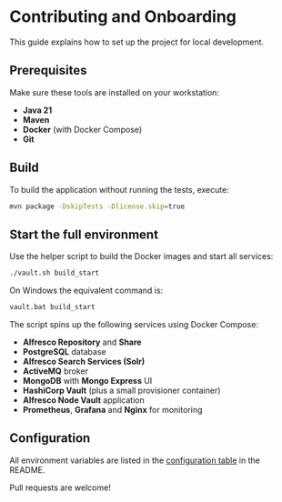 # Contributing and Onboarding

This guide explains how to set up the project for local development.

## Prerequisites

Make sure these tools are installed on your workstation:

- **Java 21**
- **Maven**
- **Docker** (with Docker Compose)
- **Git**

## Build

To build the application without running the tests, execute:

```bash
mvn package -DskipTests -Dlicense.skip=true
```

## Start the full environment

Use the helper script to build the Docker images and start all services:

```bash
./vault.sh build_start
```

On Windows the equivalent command is:

```cmd
vault.bat build_start
```

The script spins up the following services using Docker Compose:

- **Alfresco Repository** and **Share**
- **PostgreSQL** database
- **Alfresco Search Services (Solr)**
- **ActiveMQ** broker
- **MongoDB** with **Mongo Express** UI
- **HashiCorp Vault** (plus a small provisioner container)
- **Alfresco Node Vault** application
- **Prometheus**, **Grafana** and **Nginx** for monitoring

## Configuration

All environment variables are listed in the [configuration table](README.md#application-global-config) in the README.

Pull requests are welcome!
